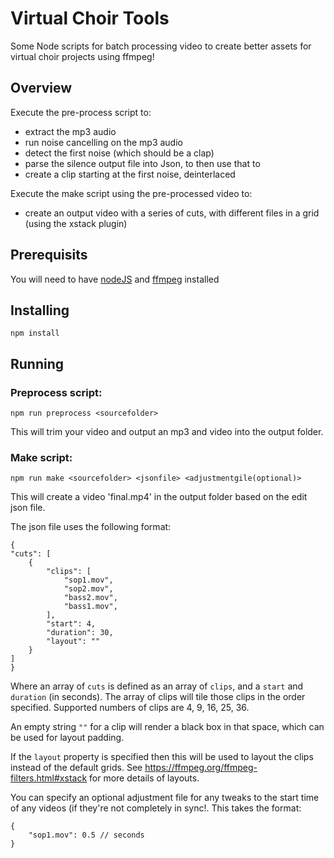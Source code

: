 # Virtual Choir Tools

Some Node scripts for batch processing video to create better assets for virtual choir projects using ffmpeg!

## Overview

Execute the pre-process script to:
* extract the mp3 audio
* run noise cancelling on the mp3 audio
* detect the first noise (which should be a clap)
* parse the silence output file into Json, to then use that to 
* create a clip starting at the first noise, deinterlaced

Execute the make script using the pre-processed video to:
* create an output video with a series of cuts, with different files in a grid (using the xstack plugin)

## Prerequisits

You will need to have [nodeJS](https://nodejs.org/en/) and [ffmpeg](https://ffmpeg.org/) installed

## Installing

`npm install`

## Running

### Preprocess script:

`npm run preprocess <sourcefolder>`

This will trim your video and output an mp3 and video into the output folder.

### Make script:

`npm run make <sourcefolder> <jsonfile> <adjustmentgile(optional)>`

This will create a video 'final.mp4' in the output folder based on the edit json file.

The json file uses the following format:

    {
    "cuts": [
        {
            "clips": [
                "sop1.mov",
                "sop2.mov",
                "bass2.mov",
                "bass1.mov",
            ],
            "start": 4,
            "duration": 30,
            "layout": ""
        }
    ]
    }

Where an array of `cuts` is defined as an array of `clips`, and a `start` and `duration` (in seconds). The array of clips will tile those clips in the order specified. Supported numbers of clips are 4, 9, 16, 25, 36. 

An empty string `""` for a clip will render a black box in that space, which can be used for layout padding.

If the `layout` property is specified then this will be used to layout the clips instead of the default grids. See https://ffmpeg.org/ffmpeg-filters.html#xstack for more details of layouts.

You can specify an optional adjustment file for any tweaks to the start time of any videos (if they're not completely in sync!. This takes the format:

    {
        "sop1.mov": 0.5 // seconds
    }